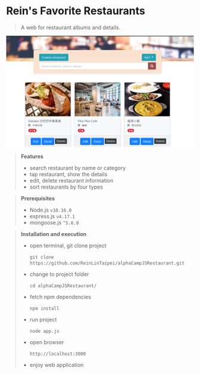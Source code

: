 # Rein's Favorite Restaurants

> A web for restaurant albums and details.

![ web page shapshot](./public/img/restaurant_snapshot.png)

> **Features**
>
> - search restaurant by name or category
> - tap restaurant, show the details
> - edit, delete restaurant information
> - sort restaurants by four types

> **Prerequisites**
>
> - Node.js `v10.16.0`
> - express.js `v4.17.1`
> - mongoose.js `^5.6.0`

> **Installation and execution**
>
> - open terminal, git clone project
>   ```
>   git clone https://github.com/ReinLinTaipei/alphaCampJSRestaurant.git
>   ```
> - change to project folder
>   ```
>   cd alphaCampJSRestaurant/
>   ```
> - fetch npm dependencies
>   ```
>   npm install
>   ```
> - run project
>   ```
>   node app.js
>   ```
> - open browser
>   ```
>   http://localhost:3000
>   ```
> - enjoy web application
